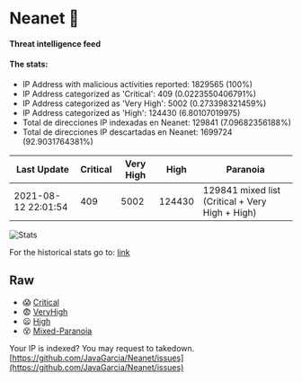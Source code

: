 # Neanet :hocho:
#### Threat intelligence feed
#### The stats:

- IP Address with malicious activities reported: 1829565 (100%)
- IP Address categorized as 'Critical':  409 (0.0223550406791%)
- IP Address categorized as 'Very High':  5002 (0.273398321459%)
- IP Address categorized as 'High':  124430 (6.80107019975)
- Total de direcciones IP indexadas en Neanet:  129841 (7.09682356188%)
- Total de direcciones IP descartadas en Neanet:  1699724 (92.9031764381%)

| Last Update | Critical | Very High | High | Paranoia |
| --- | --- | --- | --- | --- |
| 2021-08-12 22:01:54 | 409 | 5002 | 124430 | 129841 mixed list (Critical + Very High + High)|

![Stats](https://docs.google.com/spreadsheets/d/e/2PACX-1vSnaNMIXVabIpDJjufMlzH7poXnshF3mgd8Is1g9ytUEzVsP5my4Trn8f-xkoLLQ38xpL3HtmUexLo6/pubchart?oid=501124687&format=image)

For the historical stats go to: [link](/stats.csv)
## Raw
- :scream: [Critical](https://raw.githubusercontent.com/JavaGarcia/Neanet/master/blacklists/neanet_critical.txt)
- :fearful: [VeryHigh](https://raw.githubusercontent.com/JavaGarcia/Neanet/master/blacklists/neanet_veryHigh.txtt)
- :frowning: [High](https://raw.githubusercontent.com/JavaGarcia/Neanet/master/blacklists/neanet_high.txt)
- :dizzy_face: [Mixed-Paranoia](https://raw.githubusercontent.com/JavaGarcia/Neanet/master/blacklists/neanet_all.txt)


Your IP is indexed? You may request to takedown. [https://github.com/JavaGarcia/Neanet/issues](https://github.com/JavaGarcia/Neanet/issues)







































































































































































































































































































































































































































































































































































































































































































































































































































































































































































































































































































































































































































































































































































































































































































































































































































































































































































































































































































































































































































































































































































































































































































































































































































































































































































































































































































































































































































































































































































































































































































































































































































































































































































































































































































































































































































































































































































































































































































































































































































































































































































































































































































































































































































































































































































































































































































































































































































































































































































































































































































































































































































































































































































































































































































































































































































































































































































































































































































































































































































































































































































































































































































































































































































































































































































































































































































































































































































































































































































































































































































































































































































































































































































































































































































































































































































































































































































































































































































































































































































































































































































































































































































































